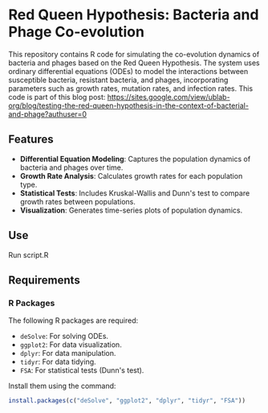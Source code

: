 # Red Queen Hypothesis: Bacteria and Phage Co-evolution

This repository contains R code for simulating the co-evolution dynamics of bacteria and phages based on the Red Queen Hypothesis. The system uses ordinary differential equations (ODEs) to model the interactions between susceptible bacteria, resistant bacteria, and phages, incorporating parameters such as growth rates, mutation rates, and infection rates. This code is part of this blog post: https://sites.google.com/view/ublab-org/blog/testing-the-red-queen-hypothesis-in-the-context-of-bacterial-and-phage?authuser=0

## Features

- **Differential Equation Modeling**: Captures the population dynamics of bacteria and phages over time.
- **Growth Rate Analysis**: Calculates growth rates for each population type.
- **Statistical Tests**: Includes Kruskal-Wallis and Dunn's test to compare growth rates between populations.
- **Visualization**: Generates time-series plots of population dynamics.

## Use
Run script.R

## Requirements

### R Packages

The following R packages are required:
- `deSolve`: For solving ODEs.
- `ggplot2`: For data visualization.
- `dplyr`: For data manipulation.
- `tidyr`: For data tidying.
- `FSA`: For statistical tests (Dunn's test).

Install them using the command:
```r
install.packages(c("deSolve", "ggplot2", "dplyr", "tidyr", "FSA"))
